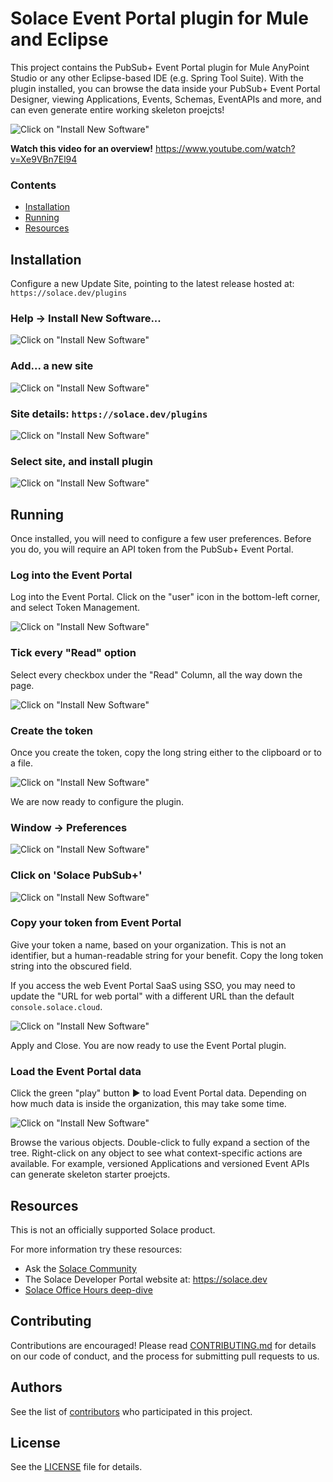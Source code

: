 # Solace Event Portal plugin for Mule and Eclipse

This project contains the PubSub+ Event Portal plugin for Mule AnyPoint Studio or any other Eclipse-based IDE    (e.g. Spring Tool Suite).
With the plugin installed, you can browse the data inside your PubSub+ Event Portal Designer, viewing Applications, Events, Schemas, EventAPIs and more, and can even generate entire working skeleton proejcts!

![Click on "Install New Software"](readme-assets/2024-04-23T21-02-18.png)

**Watch this video for an overview!** https://www.youtube.com/watch?v=Xe9VBn7El94


### Contents

- [Installation](#installation)
- [Running](#running)
- [Resources](#resources)



## Installation

Configure a new Update Site, pointing to the latest release hosted at: `https://solace.dev/plugins`

### Help → Install New Software...
![Click on "Install New Software"](readme-assets/install-new-software.png)

### Add... a new site
![Click on "Install New Software"](readme-assets/add-new-site.png)

### Site details: `https://solace.dev/plugins`
![Click on "Install New Software"](readme-assets/site-details.png)

### Select site, and install plugin
![Click on "Install New Software"](readme-assets/install-plugin.png)




## Running

Once installed, you will need to configure a few user preferences.  Before you do, you will require an API token from the PubSub+ Event Portal.


### Log into the Event Portal
Log into the Event Portal.  Click on the "user" icon in the bottom-left corner, and select Token Management.

![Click on "Install New Software"](readme-assets/2024-04-24T15-12-24.png)



### Tick every "Read" option
Select every checkbox under the "Read" Column, all the way down the page.

![Click on "Install New Software"](readme-assets/2024-04-24T15-36-27.png)

### Create the token
Once you create the token, copy the long string either to the clipboard or to a file.

![Click on "Install New Software"](readme-assets/2024-04-26T20-11-14.png)

We are now ready to configure the plugin.




### Window → Preferences
![Click on "Install New Software"](readme-assets/2024-04-24T14-43-25.png)

### Click on 'Solace PubSub+'
![Click on "Install New Software"](readme-assets/2024-04-24T14-33-12.png)


### Copy your token from Event Portal

Give your token a name, based on your organization.  This is not an identifier, but a human-readable string for your benefit.
Copy the long token string into the obscured field.

If you access the web Event Portal SaaS using SSO, you may need to update the "URL for web portal"
with a different URL than the default `console.solace.cloud`.

![Click on "Install New Software"](readme-assets/2024-04-24T14-33-35.png)

Apply and Close.  You are now ready to use the Event Portal plugin.



### Load the Event Portal data

Click the green "play" button ▶ to load Event Portal data.  Depending on how much data is inside the 
organization, this may take some time.

![Click on "Install New Software"](readme-assets/2024-04-24T14-35-46.png)

Browse the various objects.  Double-click to fully expand a section of the tree.  Right-click on
any object to see what context-specific actions are available.  For example, versioned Applications
and versioned Event APIs can generate skeleton starter proejcts.








## Resources
This is not an officially supported Solace product.

For more information try these resources:
- Ask the [Solace Community](https://solace.community)
- The Solace Developer Portal website at: https://solace.dev
- [Solace Office Hours deep-dive](https://youtube.com/live/TJLPHxjNxCI?t=470s)




## Contributing
Contributions are encouraged! Please read [CONTRIBUTING.md](CONTRIBUTING.md) for details on our code of conduct, and the process for submitting pull requests to us.

## Authors
See the list of [contributors](https://github.com/SolaceLabs/solace-ep-eclipse-plugin/graphs/contributors) who participated in this project.

## License
See the [LICENSE](LICENSE) file for details.










